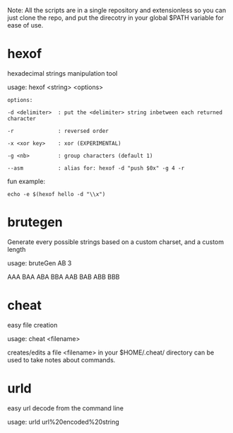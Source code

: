 Note: All the scripts are in a single repository and extensionless so you can just clone the repo, and put the direcotry in your global $PATH variable for ease of use.


# hexof  

hexadecimal strings manipulation tool

usage: hexof &lt;string&gt; &lt;options&gt;
	
	options:
	
	-d <delimiter>	: put the <delimiter> string inbetween each returned character
	
	-r 				: reversed order
	
	-x <xor key>	: xor (EXPERIMENTAL)
	
	-g <nb>			: group characters (default 1)
	
	--asm			: alias for: hexof -d "push $0x" -g 4 -r

fun example:
	
	echo -e $(hexof hello -d "\\x")

# brutegen  
Generate every possible strings based on a custom charset, and a custom length

usage: bruteGen AB 3

AAA BAA ABA BBA AAB BAB ABB BBB


# cheat 
easy file creation

usage: cheat &lt;filename&gt;

creates/edits a file &lt;filename&gt; in your $HOME/.cheat/ directory
can be used to take notes about commands.

# urld  

easy url decode from the command line

usage: urld url%20encoded%20string



